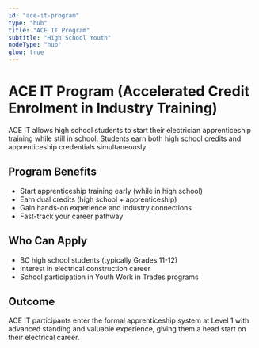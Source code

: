 ```yaml
---
id: "ace-it-program"
type: "hub"
title: "ACE IT Program"
subtitle: "High School Youth"
nodeType: "hub"
glow: true
---
```


# ACE IT Program (Accelerated Credit Enrolment in Industry Training)

ACE IT allows high school students to start their electrician apprenticeship training while still in school. Students earn both high school credits and apprenticeship credentials simultaneously.

## Program Benefits

- Start apprenticeship training early (while in high school)
- Earn dual credits (high school + apprenticeship)
- Gain hands-on experience and industry connections
- Fast-track your career pathway

## Who Can Apply

- BC high school students (typically Grades 11-12)
- Interest in electrical construction career
- School participation in Youth Work in Trades programs

## Outcome

ACE IT participants enter the formal apprenticeship system at Level 1 with advanced standing and valuable experience, giving them a head start on their electrical career.
